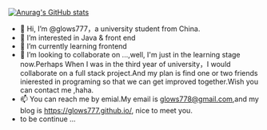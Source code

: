 [![Anurag's GitHub stats](https://github-readme-stats.vercel.app/api?username=glows777?theme=gruvbox)](https://github.com/anuraghazra/github-readme-stats)
- 👋 Hi, I’m @glows777，a university student from China.
- 👀 I’m interested in Java & front end
- 🌱 I’m currently learning frontend
- 💞️ I’m looking to collaborate on ...,well, I'm just in the learning stage now.Perhaps When I was in the third year of university，I would collaborate on a full stack project.And my plan is find one or two friends inierested in programing so that we can get improved together.Wish you can contact me ,haha.
- 📫 You can reach me by emial.My email is glows778@gmail.com,and my blog is https://glows777.github.io/, nice to meet you.
- to be continue ...

<!---
glows777/glows777 is a ✨ special ✨ repository because its `README.md` (this file) appears on your GitHub profile.
You can click the Preview link to take a look at your changes.
--->
